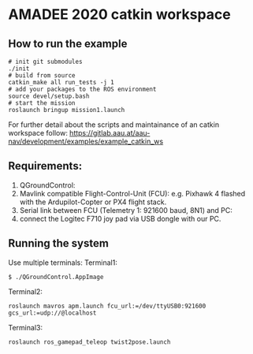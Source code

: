 # AMADEE 2020 catkin workspace

## How to run the example

```
# init git submodules
./init
# build from source
catkin_make all run_tests -j 1
# add your packages to the ROS environment
source devel/setup.bash
# start the mission
roslaunch bringup mission1.launch
```

For further detail about the scripts and maintainance of an catkin workspace follow:
https://gitlab.aau.at/aau-nav/development/examples/example_catkin_ws

## Requirements:

1. QGroundControl:
1. Mavlink compatible Flight-Control-Unit (FCU): e.g. Pixhawk 4 flashed with the Ardupilot-Copter or PX4 flight stack.
1. Serial link between FCU (Telemetry 1: 921600 baud, 8N1) and PC:
1. connect the Logitec F710 joy pad via USB dongle with our PC.

## Running the system

Use multiple terminals:
Terminal1:
```
$ ./QGroundControl.AppImage
```

Terminal2:
```
roslaunch mavros apm.launch fcu_url:=/dev/ttyUSB0:921600 gcs_url:=udp://@localhost
```

Terminal3:
```
roslaunch ros_gamepad_teleop twist2pose.launch 
```
